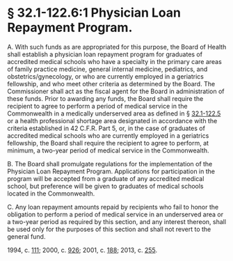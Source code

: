 # § 32.1-122.6:1 Physician Loan Repayment Program.

<p>A. With such funds as are appropriated for this purpose, the Board of Health shall establish a physician loan repayment program for graduates of accredited medical schools who have a specialty in the primary care areas of family practice medicine, general internal medicine, pediatrics, and obstetrics/gynecology, or who are currently employed in a geriatrics fellowship, and who meet other criteria as determined by the Board. The Commissioner shall act as the fiscal agent for the Board in administration of these funds. Prior to awarding any funds, the Board shall require the recipient to agree to perform a period of medical service in the Commonwealth in a medically underserved area as defined in § <a href='http://law.lis.virginia.gov/vacode/32.1-122.5/'>32.1-122.5</a> or a health professional shortage area designated in accordance with the criteria established in 42 C.F.R. Part 5, or, in the case of graduates of accredited medical schools who are currently employed in a geriatrics fellowship, the Board shall require the recipient to agree to perform, at minimum, a two-year period of medical service in the Commonwealth.</p><p>B. The Board shall promulgate regulations for the implementation of the Physician Loan Repayment Program. Applications for participation in the program will be accepted from a graduate of any accredited medical school, but preference will be given to graduates of medical schools located in the Commonwealth.</p><p>C. Any loan repayment amounts repaid by recipients who fail to honor the obligation to perform a period of medical service in an underserved area or a two-year period as required by this section, and any interest thereon, shall be used only for the purposes of this section and shall not revert to the general fund.</p><p>1994, c. <a href='http://lis.virginia.gov/cgi-bin/legp604.exe?941+ful+CHAP0111'>111</a>; 2000, c. <a href='http://lis.virginia.gov/cgi-bin/legp604.exe?001+ful+CHAP0926'>926</a>; 2001, c. <a href='http://lis.virginia.gov/cgi-bin/legp604.exe?011+ful+CHAP0188'>188</a>; 2013, c. <a href='http://lis.virginia.gov/cgi-bin/legp604.exe?131+ful+CHAP0255'>255</a>.</p>